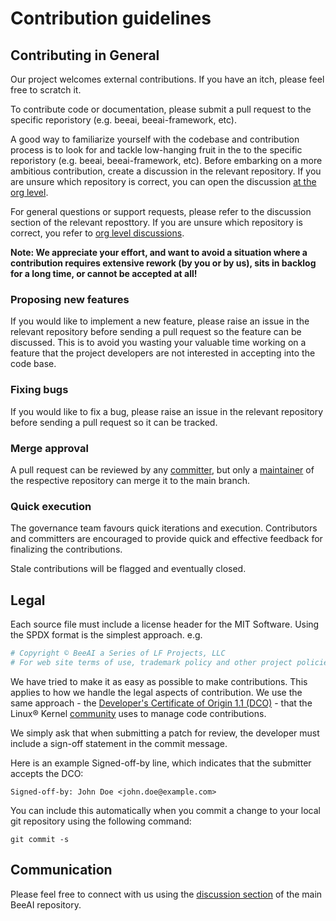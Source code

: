 # Contribution guidelines

## Contributing in General

Our project welcomes external contributions. If you have an itch, please feel free 
to scratch it.

To contribute code or documentation, please submit a pull request to the specific 
reporistory (e.g. beeai, beeai-framework, etc).

A good way to familiarize yourself with the codebase and contribution process is
to look for and tackle low-hanging fruit in the to the specific reporistory (e.g. 
beeai, beeai-framework, etc).
Before embarking on a more ambitious contribution, create a discussion in the 
relevant repository. If you are unsure which repository is correct, you can
 open the discussion [at the org level](https://github.com/orgs/i-am-bee/discussions).

For general questions or support requests, please refer to the discussion 
section of the relevant reposttory. If you are unsure which repository is
 correct, you refer to [org level discussions](https://github.com/orgs/i-am-bee/discussions).

**Note: We appreciate your effort, and want to avoid a situation where a contribution
requires extensive rework (by you or by us), sits in backlog for a long time, or
cannot be accepted at all!**

### Proposing new features

If you would like to implement a new feature, please raise an issue in the relevant repository
before sending a pull request so the feature can be discussed. This is to avoid
you wasting your valuable time working on a feature that the project developers
are not interested in accepting into the code base.

### Fixing bugs

If you would like to fix a bug, please raise an issue in the relevant repository before sending a
pull request so it can be tracked.

### Merge approval

A pull request can be reviewed by any [committer](./GOVERNANCE.md#committer), but only
a [maintainer](./GOVERNANCE.md#maintainer) of the respective repository can merge it to
the main branch.

### Quick execution

The governance team favours quick iterations and execution. Contributors and committers are
encouraged to provide quick and effective feedback for finalizing the contributions.

Stale contributions will be flagged and eventually closed.

## Legal

Each source file must include a license header for the MIT
Software. Using the SPDX format is the simplest approach.
e.g.

```py
# Copyright © BeeAI a Series of LF Projects, LLC
# For web site terms of use, trademark policy and other project policies please see https://lfprojects.org.
```

We have tried to make it as easy as possible to make contributions. This
applies to how we handle the legal aspects of contribution. We use the
same approach - the [Developer's Certificate of Origin 1.1 (DCO)](https://github.com/hyperledger/fabric/blob/master/docs/source/DCO1.1.txt) - that the Linux® Kernel [community](https://elinux.org/Developer_Certificate_Of_Origin)
uses to manage code contributions.

We simply ask that when submitting a patch for review, the developer
must include a sign-off statement in the commit message.

Here is an example Signed-off-by line, which indicates that the
submitter accepts the DCO:

```text
Signed-off-by: John Doe <john.doe@example.com>
```

You can include this automatically when you commit a change to your
local git repository using the following command:

```text
git commit -s
```

## Communication

Please feel free to connect with us using the [discussion section](https://github.com/i-am-bee/beeai/discussions) of the main BeeAI repository.
